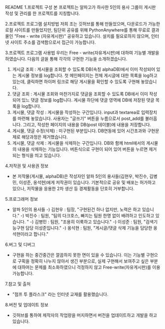 README
1.프로젝트 구성
 본 프로젝트는 알파고가 하사한 5인의 용사 그룹이 게시판 작성 및 관리를 한 프로젝트를 지칭합니다.

2.프로젝트 프로그램 설치방법
  저희 조는 깃허브를 통해 만들었으며, 다운로드가 가능한 로컬 사이트를 만들었지만, 팀단위 공유를 위해 PythonAnywhere를 통해 무료로 결과물인 "Free - write (자유게시판)" 공유하고 있습니다. 설치를 필요로하지 않으며, 인터넷 사이트 주소를 검색함으로서 접근이 가능합니다.

3.프로젝트 프로그램 사용법
 우리는 Free - write(자유게시판)에 대하여 기능별 개발을 하였습니다. 다음의 글을 통해 각각의 구현한 기능을 소개하겠습니다.
  1) 게시글 조회 : 게시물을 조회할 수 있도록 DB(속칭 alphaDB)에서 이미 작성되어 있는 게시물 정보를 log합니다. 첫 메인페이지는 전체 게시글에 대한 목록을 log하고 있는데, 클릭하면 하이퍼 링크로 해당 게시물을 확인할 수 있도록 구현해 놓았습니다.
  2) 댓글 조회 : 게시물 조회와 마찬가지로 댓글을 조회할 수 있도록 DB에서 이미 작성되어 있느 댓글 정보를 log합니다. 게시물 하단에 댓글 영역에 DB에 저장된 댓글 목록을 log합니다.
  3) 게시물, 댓글 작성 : 게시물을 작성하는 구간입니다. input과 textarea로 입력장치를 마련해 놓았습니다. 사용자는 "글쓰기" 버튼을 누름으로서 post_add를 불러옵니다. 그리고, 작성한 페이지의 내용을 DB(post 테이블)에 내용을 저장합니다.
  4) 게시물, 댓글 수정(삭제) : 미구현된 부분입니다. DB연동에 있어 시간초과와 구현문제로 해당과정은 제거했습니다.
  5) 게시물, 댓글 삭제 : 게시물을 삭제하는 구간입니다. DB와 함께 html에서의 게시물의 내용을 삭제하는 기능입니다. 버튼식으로 구현이 되어 있어 버튼을 누르면 제거되는 형식을 띄고 있습니다.

4.저작권 및 사용권 정보
- 본 저작물(게시물, alphaDB)은 작성자인 알파 5인의 용사들(김현우, 박진수, 김병민, 이성준, 옹석현)에게 저작권이 있습니다. 기본적으로 공유 및 배포는 허가하고 있으나, 저작물을 응용한 2차 생산 등 경제활동을 단호히 거부합니다.

5.프로그래머 정보
- 알파 5인의 용사들
 -) 김현우 : 팀장, "구현된건 하나 없지만, 노력은 하고 있습니다."
 -) 박진수 : 팀원, "팀의 다크호스, 빠지는 팀원 한명 없이 배려하고 인도하고 있습니다. "
 -) 김병민 : 팀원, "조용히 이룩하고 있습니다."
 -) 이성준 : 팀원, "검색기능구현 담당 이성준입니다."
 -) 옹석현 : 팀원, "게시글/댓글 삭제 기능을 담당한 옹석현이라고 합니다."
 
6.버그 및 디버그
- 구현을 하는 중간중간은 깔끔하지 못한 면이 있을 수 있습니다. 이는 기능별 구현으로 구획을 정확히 나누지 않아서 생긴 부분으로, 실제 구현해서 보여주고 싶은 부분에 대하여는 문제를 최소화하였으니 걱정하지 않고 Free-write(자유게시판)를 이용 가능합니다.

7.참고 및 출처
- "점프 투 플라스크" 라는 인터넷 교재를 활용했습니다.

8.버전 및 업데이트 정보
- 깃허브를 통하여 제작자의 작업량을 머지하면서 버전을 업데이트하고 개발을 하고 있습니다.
